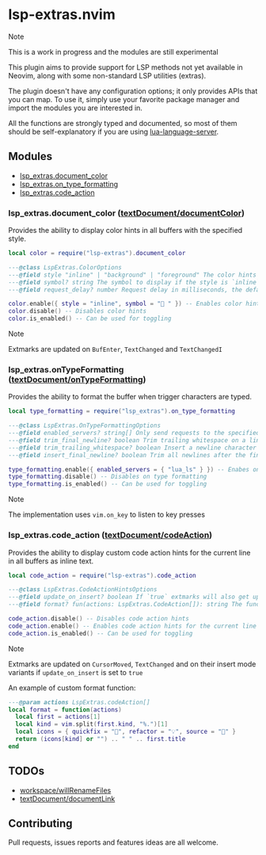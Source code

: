 # lsp-extras.nvim

> [!NOTE]
> This is a work in progress and the modules are still experimental

This plugin aims to provide support for LSP methods not yet available in Neovim, along with some non-standard LSP utilities (extras).

The plugin doesn't have any configuration options; it only provides APIs that you can map. To use it, simply use your favorite package manager and import the modules you are interested in.

All the functions are strongly typed and documented, so most of them should be self-explanatory if you are using [lua-language-server](https://github.com/LuaLS/lua-language-server).

## Modules

- [lsp_extras.document_color](#lsp_extrasdocument_color-textdocumentdocumentcolor)
- [lsp_extras.on_type_formatting](#lsp_extrason_type_formatting-textdocumentontypeformatting)
- [lsp_extras.code_action](#lsp_extrascode_action-textdocumentcodeaction)

### lsp_extras.document_color ([textDocument/documentColor](https://microsoft.github.io/language-server-protocol/specifications/lsp/3.17/specification/#textDocument_documentColor))

Provides the ability to display color hints in all buffers with the specified style.

```lua
local color = require("lsp-extras").document_color

---@class LspExtras.ColorOptions
---@field style "inline" | "background" | "foreground" The color hints style
---@field symbol? string The symbol to display if the style is `inline`
---@field request_delay? number Request delay in milliseconds, the default value is 200ms

color.enable({ style = "inline", symbol = "󰝤 " }) -- Enables color hints in all buffers
color.disable() -- Disables color hints
color.is_enabled() -- Can be used for toggling
```

> [!NOTE]
> Extmarks are updated on `BufEnter`, `TextChanged` and `TextChangedI`

### lsp_extras.onTypeFormatting ([textDocument/onTypeFormatting](https://microsoft.github.io/language-server-protocol/specifications/lsp/3.17/specification/#textDocument_onTypeFormatting))

Provides the ability to format the buffer when trigger characters are typed.

```lua
local type_formatting = require("lsp_extras").on_type_formatting

---@class LspExtras.OnTypeFormattingOptions
---@field enabled_servers? string[] Only send requests to the specified servers
---@field trim_final_newline? boolean Trim trailing whitespace on a line
---@field trim_trailing_whitespace? boolean Insert a newline character at the end of the file if one does not exist
---@field insert_final_newline? boolean Trim all newlines after the final newline at the end of the file

type_formatting.enable({ enabled_servers = { "lua_ls" } }) -- Enabes on type formatting in all buffers attached to capable servers
type_formatting.disable() -- Disables on type formatting
type_formatting.is_enabled() -- Can be used for toggling
```

> [!NOTE]
> The implementation uses `vim.on_key` to listen to key presses

### lsp_extras.code_action ([textDocument/codeAction](https://microsoft.github.io/language-server-protocol/specifications/lsp/3.17/specification/#textDocument_codeAction))

Provides the ability to display custom code action hints for the current line in all buffers as inline text.

```lua
local code_action = require("lsp-extras").code_action

---@class LspExtras.CodeActionHintsOptions
---@field update_on_insert? boolean If `true` extmarks will also get updated in insert mode
---@field format? fun(actions: LspExtras.CodeAction[]): string The function used for formatting the hint text

code_action.disable() -- Disables code action hints
code_action.enable() -- Enables code action hints for the current line in all buffers
code_action.is_enabled() -- Can be used for toggling
```

> [!NOTE]
> Extmarks are updated on `CursorMoved`, `TextChanged` and on their insert mode variants if `update_on_insert` is set to `true`

An example of custom format function:

```lua
---@param actions LspExtras.codeAction[]
local format = function(actions)
  local first = actions[1]
  local kind = vim.split(first.kind, "%.")[1]
  local icons = { quickfix = "🔧", refactor = "💡", source = "🔗" }
  return (icons[kind] or "") .. " " .. first.title
end
```

## TODOs

- [workspace/willRenameFiles](https://microsoft.github.io/language-server-protocol/specifications/lsp/3.17/specification/#workspace_willRenameFiles)
- [textDocument/documentLink](https://microsoft.github.io/language-server-protocol/specifications/lsp/3.17/specification/#textDocument_documentLink)

## Contributing

Pull requests, issues reports and features ideas are all welcome.
